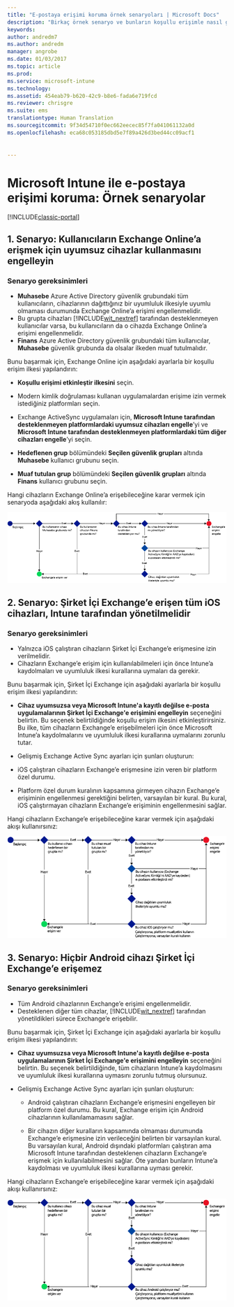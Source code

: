 ```yaml
---
title: "E-postaya erişimi koruma örnek senaryoları | Microsoft Docs"
description: "Birkaç örnek senaryo ve bunların koşullu erişimle nasıl gerçekleştirilebileceği konusunda bilgi."
keywords: 
author: andredm7
ms.author: andredm
manager: angrobe
ms.date: 01/03/2017
ms.topic: article
ms.prod: 
ms.service: microsoft-intune
ms.technology: 
ms.assetid: 454eab79-b620-42c9-b8e6-fada6e719fcd
ms.reviewer: chrisgre
ms.suite: ems
translationtype: Human Translation
ms.sourcegitcommit: 9f34d54710f0ec662eecec85f7fa041061132a0d
ms.openlocfilehash: eca68c053185dbd5e7f89a426d3bed44cc09acf1


---
```


# <a name="protect-access-to-email-with-microsoft-intune-example-scenarios"></a>Microsoft Intune ile e-postaya erişimi koruma: Örnek senaryolar

[!INCLUDE[classic-portal](../includes/classic-portal.md)]

## <a name="scenario-1-block-users-from-using-noncompliant-devices-to-access-exchange-online"></a>1. Senaryo: Kullanıcıların Exchange Online’a erişmek için uyumsuz cihazlar kullanmasını engelleyin
### <a name="scenario-requirements"></a>Senaryo gereksinimleri
- **Muhasebe** Azure Active Directory güvenlik grubundaki tüm kullanıcıların, cihazlarının dağıttığınız bir uyumluluk ilkesiyle uyumlu olmaması durumunda Exchange Online’a erişimi engellenmelidir.
- Bu grupta cihazları [!INCLUDE[wit_nextref](../includes/wit_nextref_md.md)] tarafından desteklenmeyen kullanıcılar varsa, bu kullanıcıların da o cihazda Exchange Online’a erişimi engellenmelidir.
- **Finans** Azure Active Directory güvenlik grubundaki tüm kullanıcılar, **Muhasebe** güvenlik grubunda da olsalar ilkeden muaf tutulmalıdır.

Bunu başarmak için, Exchange Online için aşağıdaki ayarlarla bir koşullu erişim ilkesi yapılandırın:

- **Koşullu erişimi etkinleştir ilkesini** seçin.

- Modern kimlik doğrulaması kullanan uygulamalardan erişime izin vermek istediğiniz platformları seçin.
- Exchange ActiveSync uygulamaları için, **Microsoft Intune tarafından desteklenmeyen platformlardaki uyumsuz cihazları engelle**’yi ve **Microsoft Intune tarafından desteklenmeyen platformlardaki tüm diğer cihazları engelle**’yi seçin.
-   **Hedeflenen grup** bölümündeki **Seçilen güvenlik grupları** altında **Muhasebe** kullanıcı grubunu seçin.

-   **Muaf tutulan grup** bölümündeki **Seçilen güvenlik grupları** altında **Finans** kullanıcı grubunu seçin.


Hangi cihazların Exchange Online’a erişebileceğine karar vermek için senaryoda aşağıdaki akış kullanılır:

![Cihaz erişim akışı](./media/ConditionalAccess8-5.png)

## <a name="scenario-2-all-ios-devices-that-access-exchange-on-premises-must-be-managed-by-intune"></a>2. Senaryo: Şirket İçi Exchange’e erişen tüm iOS cihazları, Intune tarafından yönetilmelidir
### <a name="scenario-requirements"></a>Senaryo gereksinimleri
- Yalnızca iOS çalıştıran cihazların Şirket İçi Exchange’e erişmesine izin verilmelidir.
- Cihazların Exchange’e erişim için kullanılabilmeleri için önce Intune’a kaydolmaları ve uyumluluk ilkesi kurallarına uymaları da gerekir.

Bunu başarmak için, Şirket İçi Exchange için aşağıdaki ayarlarla bir koşullu erişim ilkesi yapılandırın:

-   **Cihaz uyumsuzsa veya Microsoft Intune'a kayıtlı değilse e-posta uygulamalarının Şirket İçi Exchange'e erişimini engelleyin** seçeneğini belirtin. Bu seçenek belirtildiğinde koşullu erişim ilkesini etkinleştirirsiniz. Bu ilke, tüm cihazların Exchange’e erişebilmeleri için önce Microsoft Intune’a kaydolmalarını ve uyumluluk ilkesi kurallarına uymalarını zorunlu tutar.

-   Gelişmiş Exchange Active Sync ayarları için şunları oluşturun:

  -   iOS çalıştıran cihazların Exchange’e erişmesine izin veren bir platform özel durumu.   

  -   Platform özel durum kuralının kapsamına girmeyen cihazın Exchange’e erişiminin engellenmesi gerektiğini belirten, varsayılan bir kural. Bu kural, iOS çalıştırmayan cihazların Exchange’e erişiminin engellenmesini sağlar.

Hangi cihazların Exchange’e erişebileceğine karar vermek için aşağıdaki akışı kullanırsınız:

![Cihaz erişim akışı](./media/ConditionalAccess8-3.png)

## <a name="scenario-3-no-android-devices-can-access-exchange-on-premises"></a>3. Senaryo: Hiçbir Android cihazı Şirket İçi Exchange’e erişemez
### <a name="scenario-requirements"></a>Senaryo gereksinimleri
- Tüm Android cihazlarının Exchange’e erişimi engellenmelidir.
- Desteklenen diğer tüm cihazlar, [!INCLUDE[wit_nextref](../includes/wit_nextref_md.md)] tarafından yönetildikleri sürece Exchange’e erişebilir.

Bunu başarmak için, Şirket İçi Exchange için aşağıdaki ayarlarla bir koşullu erişim ilkesi yapılandırın:

-   **Cihaz uyumsuzsa veya Microsoft Intune'a kayıtlı değilse e-posta uygulamalarının Şirket İçi Exchange'e erişimini engelleyin** seçeneğini belirtin. Bu seçenek belirtildiğinde, tüm cihazların Intune’a kaydolmasını ve uyumluluk ilkesi kurallarına uymasını zorunlu tutmuş olursunuz.

- Gelişmiş Exchange Active Sync ayarları için şunları oluşturun:
  -   Android çalıştıran cihazların Exchange’e erişmesini engelleyen bir platform özel durumu. Bu kural, Exchange erişim için Android cihazlarının kullanılamamasını sağlar.

  -   Bir cihazın diğer kuralların kapsamında olmaması durumunda Exchange’e erişmesine izin verileceğini belirten bir varsayılan kural. Bu varsayılan kural, Android dışındaki platformları çalıştıran ama Microsoft Intune tarafından desteklenen cihazların Exchange’e erişmek için kullanılabilmesini sağlar. Öte yandan bunların Intune’a kaydolması ve uyumluluk ilkesi kurallarına uyması gerekir.

Hangi cihazların Exchange’e erişebileceğine karar vermek için aşağıdaki akışı kullanırsınız:

![Cihaz erişim akışı](./media/ConditionalAccess8-4.png)



<!--HONumber=Jan17_HO1-->



